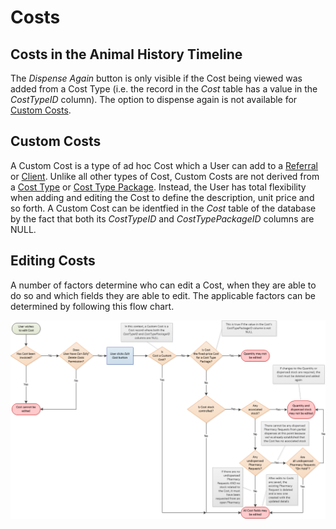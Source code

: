 # Costs

## Costs in the Animal History Timeline
The *Dispense Again* button is only visible if the Cost being viewed was added from a Cost Type (i.e. the record in the _Cost_ table has a value in the _CostTypeID_ column). The option to dispense again is not available for [Custom Costs](#custom-costs).

## Custom Costs
A Custom Cost is a type of ad hoc Cost which a User can add to a [Referral](Referrals.md) or [Client](Clients.md). Unlike all other types of Cost, Custom Costs are not derived from a [Cost Type](Cost%20Types.md) or [Cost Type Package](Cost%20Type%20Packages.md). Instead, the User has total flexibility when adding and editing the Cost to define the description, unit price and so forth. A Custom Cost can be identfied in the _Cost_ table of the database by the fact that both its _CostTypeID_ and _CostTypePackageID_ columns are NULL.

## Editing Costs
A number of factors determine who can edit a Cost, when they are able to do so and which fields they are able to edit. The applicable factors can be determined by following this flow chart.

![Editing Costs](assets/Editing%20Costs.png)